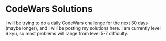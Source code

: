 # CodeWars Solutions

I will be trying to do a daily CodeWars challenge for the next 30 days (maybe longer), and I will be posting my solutions here. I am currently level 6 kyu, so most problems will range from level 5-7 difficulty.
